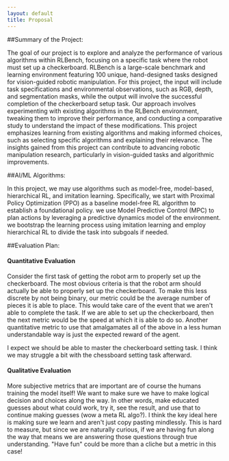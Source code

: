 ```yaml
---
layout: default
title: Proposal
---
```


##Summary of the Project:

The goal of our project is to explore and analyze the performance of various algorithms within RLBench, focusing on a specific task where the robot must set up a checkerboard. RLBench is a large-scale benchmark and learning environment featuring 100 unique, hand-designed tasks designed for vision-guided robotic manipulation. For this project, the input will include task specifications and environmental observations, such as RGB, depth, and segmentation masks, while the output will involve the successful completion of the checkerboard setup task. Our approach involves experimenting with existing algorithms in the RLBench environment, tweaking them to improve their performance, and conducting a comparative study to understand the impact of these modifications. This project emphasizes learning from existing algorithms and making informed choices, such as selecting specific algorithms and explaining their relevance. The insights gained from this project can contribute to advancing robotic manipulation research, particularly in vision-guided tasks and algorithmic improvements.

##AI/ML Algorithms:

In this project, we may use algorithms such as model-free, model-based, hierarchical RL, and imitation learning. Specifically, we start with Proximal Policy Optimization (PPO) as a baseline model-free RL algorithm to establish a foundational policy. we use Model Predictive Control (MPC) to plan actions by leveraging a predictive dynamics model of the environment. we bootstrap the learning process using imitation learning and employ hierarchical RL to divide the task into subgoals if needed.

##Evaluation Plan:

#### Quantitative Evaluation

Consider the first task of getting the robot arm to properly set up the checkerboard. The most obvious criteria is that the robot arm should actually be able to properly set up the checkerboard. To make this less discrete by not being binary, our metric could be the average number of pieces it is able to place. This would take care of the event that we aren't able to complete the task. If we are able to set up the checkerboard, then the next metric would be the speed at which it is able to do so. Another quantitative metric to use that amalgamates all of the above in a less human understandable way is just the expected reward of the agent.

I expect we should be able to master the checkerboard setting task. I think we may struggle a bit with the chessboard setting task afterward.

#### Qualitative Evaluation

More subjective metrics that are important are of course the humans training the model itself! We want to make sure we have to make logical decision and choices along the way. In other words, make educated guesses about what could work, try it, see the result, and use that to continue making guesses (wow a meta RL algo?). I think the key ideal here is making sure we learn and aren't just copy pasting mindlessly. This is hard to measure, but since we are naturally curious, if we are having fun along the way that means we are answering those questions through true understanding. "Have fun" could be more than a cliche but a metric in this case!
